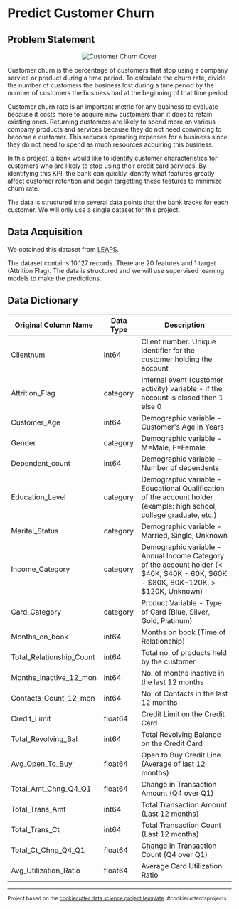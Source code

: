 # Predict Customer Churn
## Problem Statement
<p align="center"><img src="https://github.com/dgitts/predict-customer-churn/blob/feature/problem_statement/assets/images/istockphoto-913722522-170667a2.jpg" alt="Customer Churn Cover" title="Customer Churn Cover" style="max-width:100%;"></p>

Customer churn is the percentage of customers that stop using a company service or product during a time period.
To calculate the churn rate, divide the number of customers the business lost during a time period by the number of customers the business had at the beginning of that time period.

Customer churn rate is an important metric for any business to evaluate because it costs more to acquire new customers than it does to retain existing ones. Returning customers are likely to spend more on various company products and services because they do not need convincing to become a customer. This reduces operating expenses for a business since they do not need to spend as much resources acquiring this business.

In this project, a bank would like to identify customer characteristics for customers who are likely to stop using their credit card services. By identifying this KPI, the bank can quickly identify what features greatly affect customer retention and begin targetting these features to minimize churn rate.

The data is structured into several data points that the bank tracks for each customer. We will only use a single dataset for this project.
## Data Acquisition
We obtained this dataset from <a href="https://leapsapp.analyttica.com/cases/11" target="_blank">LEAPS</a>. 

The dataset contains 10,127 records. There are 20 features and 1 target (Attrition Flag).
The data is structured and we will use supervised learning models to make the predictions.
## Data Dictionary
| Original Column Name     | Data Type | Description                                                                                                                         |
|--------------------------|-----------|-------------------------------------------------------------------------------------------------------------------------------------|
| Clientnum                | int64     | Client number. Unique identifier for the customer holding the account                                                               |
| Attrition_Flag           | category  | Internal event (customer activity) variable - if the account is closed then 1 else 0                                                |
| Customer_Age             | int64     | Demographic variable - Customer's Age in Years                                                                                      |
| Gender                   | category  | Demographic variable - M=Male, F=Female                                                                                             |
| Dependent_count          | int64     | Demographic variable - Number of dependents                                                                                         |
| Education_Level          | category  | Demographic variable - Educational Qualification of the account holder (example: high school, college graduate, etc.)               |
| Marital_Status           | category  | Demographic variable - Married, Single, Unknown                                                                                     |
| Income_Category          | category  | Demographic variable - Annual Income Category of the account holder (< $40K, $40K - 60K, $60K - $80K, $80K-$120K, > $120K, Unknown) |
| Card_Category            | category  | Product Variable - Type of Card (Blue, Silver, Gold, Platinum)                                                                      |
| Months_on_book           | int64     | Months on book (Time of Relationship)                                                                                               |
| Total_Relationship_Count | int64     | Total no. of products held by the customer                                                                                          |
| Months_Inactive_12_mon   | int64     | No. of months inactive in the last 12 months                                                                                        |
| Contacts_Count_12_mon    | int64     | No. of Contacts in the last 12 months                                                                                               |
| Credit_Limit             | float64   | Credit Limit on the Credit Card                                                                                                     |
| Total_Revolving_Bal      | int64     | Total Revolving Balance on the Credit Card                                                                                          |
| Avg_Open_To_Buy          | float64   | Open to Buy Credit Line (Average of last 12 months)                                                                                 |
| Total_Amt_Chng_Q4_Q1     | float64   | Change in Transaction Amount (Q4 over Q1)                                                                                           |
| Total_Trans_Amt          | int64     | Total Transaction Amount (Last 12 months)                                                                                           |
| Total_Trans_Ct           | int64     | Total Transaction Count (Last 12 months)                                                                                            |
| Total_Ct_Chng_Q4_Q1      | float64   | Change in Transaction Count (Q4 over Q1)                                                                                            |
| Avg_Utilization_Ratio    | float64   | Average Card Utilization Ratio                                                                                                      |
    
--------

<p><small>Project based on the <a target="_blank" href="https://drivendata.github.io/cookiecutter-data-science/">cookiecutter data science project template</a>. #cookiecutterdsprojects</small></p>